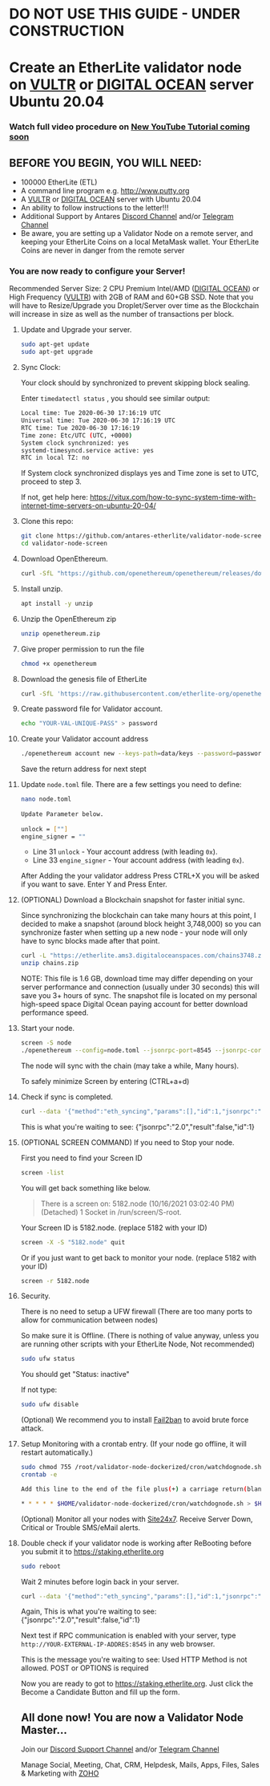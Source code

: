 # DO NOT USE THIS GUIDE - UNDER CONSTRUCTION

# Create an EtherLite validator node on [VULTR](https://www.vultr.com/?ref=6881736) or [DIGITAL OCEAN](https://m.do.co/c/e2c65321d0d2) server Ubuntu 20.04

### Watch full video procedure on [New YouTube Tutorial coming soon](https://youtu.be/)

## BEFORE YOU BEGIN, YOU WILL NEED:
- 100000 EtherLite (ETL)
- A command line program e.g. http://www.putty.org
- A [VULTR](https://www.vultr.com/?ref=6881736) or [DIGITAL OCEAN](https://m.do.co/c/e2c65321d0d2) server with Ubuntu 20.04
- An ability to follow instructions to the letter!!!
- Additional Support by Antares [Discord Channel](https://discord.gg/uHEVyRc6Zb) and/or [Telegram Channel](https://t.me/etherlite_stakvaldev)
- Be aware, you are setting up a Validator Node on a remote server, and keeping your EtherLite Coins on a local MetaMask wallet. Your EtherLite Coins are never in danger from the remote server

### You are now ready to configure your Server!

Recommended Server Size: 2 CPU Premium Intel/AMD ([DIGITAL OCEAN](https://m.do.co/c/e2c65321d0d2)) or High Frequency ([VULTR](https://www.vultr.com/?ref=6881736)) with 2GB of RAM and 60+GB SSD. Note that you will have to Resize/Upgrade you Droplet/Server over time as the Blockchain will increase in size as well as the number of transactions per block.

1. Update and Upgrade your server.

   ```bash
   sudo apt-get update
   sudo apt-get upgrade
   ```

2. Sync Clock:

   Your clock should by synchronized to prevent skipping block sealing.

   Enter `timedatectl status` , you should see similar output:

   ```bash
   Local time: Tue 2020-06-30 17:16:19 UTC
   Universal time: Tue 2020-06-30 17:16:19 UTC
   RTC time: Tue 2020-06-30 17:16:19
   Time zone: Etc/UTC (UTC, +0000)
   System clock synchronized: yes
   systemd-timesyncd.service active: yes
   RTC in local TZ: no
   ```
   If System clock synchronized displays yes and Time zone is set to UTC, proceed to step 3.
   
   If not, get help here: https://vitux.com/how-to-sync-system-time-with-internet-time-servers-on-ubuntu-20-04/
   
3. Clone this repo:

   ```bash
   git clone https://github.com/antares-etherlite/validator-node-screen
   cd validator-node-screen
   ```

4. Download OpenEthereum.

   ```bash
   curl -SfL "https://github.com/openethereum/openethereum/releases/download/v3.2.2-rc.1/openethereum-linux-v3.2.2-rc.1.zip" -o openethereum.zip
   ```

5. Install unzip.

   ```bash
   apt install -y unzip
   ```

6. Unzip the OpenEthereum zip
   ```bash
   unzip openethereum.zip
   ```
7. Give proper permission to run the file
   ```bash
   chmod +x openethereum
   ```
8. Download the genesis file of EtherLite
   ```bash
   curl -SfL 'https://raw.githubusercontent.com/etherlite-org/openethereum/etherlite/crates/ethcore/res/chainspec/etherlite.json' -o genesis.json
   ```
9. Create password file for Validator account.
   ```bash
   echo "YOUR-VAL-UNIQUE-PASS" > password
   ```
10. Create your Validator account address

    ```bash
    ./openethereum account new --keys-path=data/keys --password=password --chain=genesis.json
    ```
    Save the return address for next stept

12. Update `node.toml` file. There are a few settings you need to define:

    ```bash
    nano node.toml
   
    Update Parameter below.
   
    unlock = [""]
    engine_signer = ""
    ```
    - Line 31 `unlock` - Your account address (with leading `0x`).
    - Line 33 `engine_signer` - Your account address (with leading `0x`).

    After Adding the your validator address Press CTRL+X you will be asked if you want to save. Enter Y and Press Enter.

13. (OPTIONAL) Download a Blockchain snapshot for faster initial sync.
     
     Since synchronizing the blockchain can take many hours at this point, I decided to make a snapshot (around block height 3,748,000) so you can synchronize faster when setting up a new node - your node will only have to sync blocks made after that point.
     
     ```bash
     curl -L "https://etherlite.ams3.digitaloceanspaces.com/chains3748.zip" -o chains.zip
     unzip chains.zip
     ```
     
     NOTE: This file is 1.6 GB, download time may differ depending on your server performance and connection (usually under 30 seconds) this will save you 3+ hours of sync. The snapshot file is located on my personal high-speed space Digital Ocean paying account for better download performance speed.

13. Start your node.

     ```bash
     screen -S node
     ./openethereum --config=node.toml --jsonrpc-port=8545 --jsonrpc-cors=all --jsonrpc-interface=all --jsonrpc-hosts=all --jsonrpc-apis=web3,eth,net,parity --ws-interface=all --ws-apis=web3,eth,net,parity,pubsub --ws-origins=all --ws-hosts=all --ws-max-connections=10 --max-peers=100
     ```

     The node will sync with the chain (may take a while, Many hours).

     To safely minimize Screen by entering (CTRL+a+d)

14. Check if sync is completed.

     ```bash
     curl --data '{"method":"eth_syncing","params":[],"id":1,"jsonrpc":"2.0"}' -H "Content-Type: application/json" -X POST localhost:8545
     ```
    
     This is what you're waiting to see: {"jsonrpc":"2.0","result":false,"id":1}
     
15. (OPTIONAL SCREEN COMMAND) If you need to Stop your node.
     
     First you need to find your Screen ID
     
     ```bash
     screen -list
     ```

     You will get back something like below.
     
     > There is a screen on:
            5182.node       (10/16/2021 03:02:40 PM)        (Detached)
     1 Socket in /run/screen/S-root.

     Your Screen ID is 5182.node. (replace 5182 with your ID)
     
      ```bash
     screen -X -S "5182.node" quit
     ```
     
     Or if you just want to get back to monitor your node. (replace 5182 with your ID)
     
      ```bash
     screen -r 5182.node
     ```

16. Security.

     There is no need to setup a UFW firewall (There are too many ports to allow for communication between nodes)

     So make sure it is Offline. (There is nothing of value anyway, unless you are running other scripts with your EtherLite Node, Not recommended)
     
     ```bash
     sudo ufw status
     ```
     
     You should get "Status: inactive"
     
     If not type: 
     
     ```bash
     sudo ufw disable
     ```

     (Optional) We recommend you to install [Fail2ban](https://linuxize.com/post/install-configure-fail2ban-on-ubuntu-20-04/) to avoid brute force attack.

17. Setup Monitoring with a crontab entry. (If your node go offline, it will restart automatically.)

     ```bash
     sudo chmod 755 /root/validator-node-dockerized/cron/watchdognode.sh
     crontab -e
    
     Add this line to the end of the file plus(+) a carriage return(blank line). save and exit.
    
     * * * * * $HOME/validator-node-dockerized/cron/watchdognode.sh > $HOME/validator-node-dockerized/cron/watchdognode.log 2>&1
     ```
     
     (Optional) Monitor all your nodes with [Site24x7](https://www.site24x7.com). Receive Server Down, Critical or Trouble SMS/eMail alerts.
     
18. Double check if your validator node is working after ReBooting before you submit it to https://staking.etherlite.org

    ```bash
    sudo reboot
    ```
    
    Wait 2 minutes before login back in your server.
    
    ```bash
    curl --data '{"method":"eth_syncing","params":[],"id":1,"jsonrpc":"2.0"}' -H "Content-Type: application/json" -X POST localhost:8545
    ```
    
    Again, This is what you're waiting to see: {"jsonrpc":"2.0","result":false,"id":1}
    
    Next test if RPC communication is enabled with your server, type `http://YOUR-EXTERNAL-IP-ADDRES:8545` in any web browser.
    
    This is the message you're waiting to see: Used HTTP Method is not allowed. POST or OPTIONS is required
    
    Now you are ready to got to https://staking.etherlite.org. Just click the Become a Candidate Button and fill up the form.

    ## All done now! You are now a Validator Node Master...
    
    Join our [Discord Support Channel](https://discord.gg/uHEVyRc6Zb) and/or [Telegram Channel](https://t.me/etherlite_stakvaldev)
    
    Manage Social, Meeting, Chat, CRM, Helpdesk, Mails, Apps, Files, Sales & Marketing with [ZOHO](https://go.zoho.com/Jfo)
